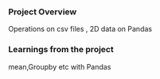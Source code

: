 ### Project Overview

 Operations on csv files , 2D data on Pandas 


### Learnings from the project

 mean,Groupby etc with  Pandas 


